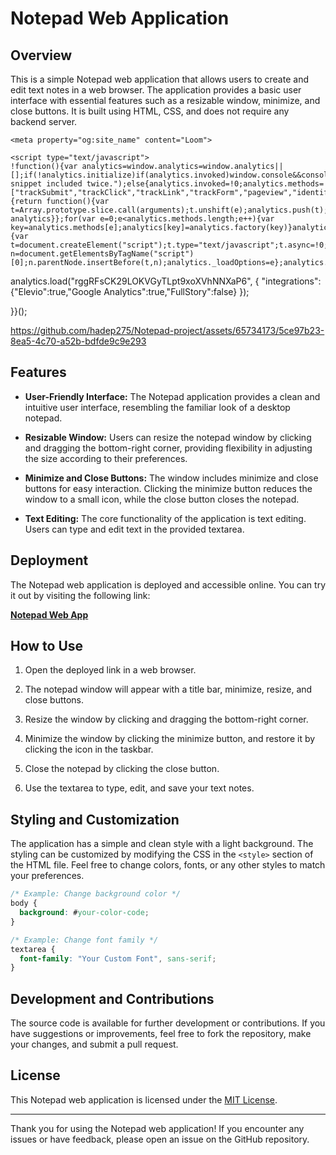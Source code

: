 # Notepad Web Application

## Overview

This is a simple Notepad web application that allows users to create and edit text notes in a web browser. The application provides a basic user interface with essential features such as a resizable window, minimize, and close buttons. It is built using HTML, CSS, and does not require any backend server.
<!DOCTYPE html>
<html lang="en">
  <head>
    <meta charset="utf-8" />
<meta name="viewport" content="width=device-width">
<meta http-equiv="X-UA-Compatible" content="IE=edge,chrome=1">
<title>Loom | Free Screen &amp; Video Recording Software | Loom</title>
<!-- Cookie banner only available on marketing site for now. -->
<!-- Likely to be reenabled once ready to rollout onto webapp-client -->
<!-- <script type="text/javascript">
  (function () {
    fetch('https://location.loom.com', {
      method: 'GET',
    })
      .then(response => {
        const targetCountries = [];
        const userCountry = response.headers.get('x-loom-country');

        if (targetCountries.includes(userCountry)) {
          const head = document.getElementsByTagName('head')[0];
          const js = document.createElement('script');

          js.type = 'text/javascript';
          js.src =
            'https://cmp.osano.com/AzytdUSlZ32371fP0/ba69bebe-a167-497d-9119-634931398b23/osano.js';

          head.append(js);
        }
      })
      .catch(() => {});
  })();
</script>
 -->


<meta name="slack-app-id" content="A9G1TH4S2">

<!-- SEO -->
<meta name="application-name" content="Loom" />
  <meta name="description" content="Use Loom to record quick videos of your screen and cam. Explain anything clearly and easily – and skip the meeting. An essential tool for hybrid workplaces." />

  <!-- open graph and twitter tags -->
    <meta property="og:site_name" content="Loom">
  <meta property="og:type" content="website">
  <meta property="og:url" content="https://www.loom.com">
  <meta property="og:title" content="Loom | Free Screen &amp; Video Recording Software">
      <meta property="og:description" content="Use Loom to record quick videos of your screen and cam. Explain anything clearly and easily – and skip the meeting. An essential tool for hybrid workplaces." />
    <meta property="og:image" content="https://cdn.loom.com/assets/img/og/loom-banner.png">
  <meta property="og:image:width" content="1200">
  <meta property="og:image:height" content="600">
  <meta name="twitter:card" content="summary_large_image" />




<!-- Web App Icons -->
<meta name="application-name" content="Loom">
<meta name="mobile-web-app-capable" content="yes">
<meta name="theme-color" content="#ffffff">
<meta name="apple-mobile-web-app-capable" content="yes">
<meta name="apple-mobile-web-app-status-bar-style" content="black-translucent">
<meta name="apple-mobile-web-app-title" content="Loom">
<meta name="msapplication-TileColor" content="#b91d47">
<meta name="msapplication-TileImage" content="https://cdn.loom.com/assets/favicons-loom/mstile-150x150.png">

<link rel="icon" href="https://cdn.loom.com/assets/favicons-loom/favicon.ico" sizes="any">
<link rel="icon" href="https://cdn.loom.com/assets/favicons-loom/favicon.svg" type="image/svg+xml">
<link rel="icon" type="image/png" sizes="32x32" href="https://cdn.loom.com/assets/favicons-loom/favicon-32x32.png">
<link rel="icon" type="image/png" sizes="192x192" href="https://cdn.loom.com/assets/favicons-loom/android-chrome-192x192.png">
<link rel="apple-touch-icon" sizes="180x180" href="https://cdn.loom.com/assets/favicons-loom/apple-touch-icon-180x180.png">
<link rel="mask-icon" color="#625df5" href="https://cdn.loom.com/assets/favicons-loom/safari-pinned-tab.svg">


  <link rel="stylesheet" href="https://cdn.loom.com/assets/css/8030-668ce173d86bd0700a80.css" />

  <link rel="stylesheet" href="https://cdn.loom.com/assets/css/1487-ac82462a2ca5c31235c0.css" />


<script>
  window._LOOM_ = "%7O%22OVYYVAT_ERPNCGPUN_FVGR_XRL%22%3N%226Yq-a7bHNNNNNWKXybyTXC7sCMus-WzaKnlg9CA5%22%2P%22PUEBZR_RKGRAFVBA_VQ%22%3N%22yvrpoqqzxvvvuarqbozyzvyyubqwxqzo%22%2P%22PYVRAG_YBT_YRIRY%22%3N%22sngny%2Preebe%2Pjnea%2Pvasb%22%2P%22PYBHQSEBAG_HEV%22%3N%22pqa.ybbz.pbz%22%2P%22NIFREIRE_PYBHQSEBAG_HEV%22%3N%22yhan.ybbz.pbz%22%2P%22RYRIVB_NPPBHAG_VQ%22%3N%225p7qp041087r9%22%2P%22TBBTYR_NCV_PYVRAG_VQ%22%3N%22443240113960-6zw529e3e24tcc4p9h57a9aqet01v911.nccf.tbbtyrhfrepbagrag.pbz%22%2P%22YBBZ_QRFXGBC_CEBGBPBY%22%3N%22ybbzQrfxgbc%3N%2S%2S%22%2P%22ZHK_RAI_XRL%22%3N%229ntt7cyq771c850zs45zfatc3%22%2P%22CHFU_FREIRE_CHOYVP_XRL%22%3N%22OSMAlOrBig4yrVK8OhRu7u2-7lFWCL2bSfWdV5HyfTxa57ZKc924pqoufgdF69Uz-IYo1wXEEm4LnRu7qTeFKFZ%22%2P%22FGEVCR_CHOYVP_XRL%22%3N%22cx_yvir_ZT87GpsZRyPHEEBsexfSFZ8k%22%2P%22QNGNQBT_EHZ_NCCYVPNGVBA_VQ%22%3N%227ns92855-r997-4q9o-nn41-839r1p64r6s3%22%2P%22QNGNQBT_EHZ_PYVRAG_GBXRA%22%3N%22choo1955571qp736r541o72313p6942242s%22%2P%22QNGNQBT_EHZ_RANOYR%22%3N%22gehr%22%2P%22QNGNQBT_EHZ_FREIVPR%22%3N%22ybbz-cebq%22%2P%22QNGNQBT_EHZ_FRFFVBA_FNZCYR_ENGR%22%3N%2215%22%2P%22QNGNQBT_EHZ_FRFFVBA_ERCYNL_FNZCYR_ENGR%22%3N%2215%22%2P%22QNGNQBT_YBT_PYVRAG_GBXRA%22%3N%22cho6n5r653719oonqp7o8q28o628o09oq41%22%2P%22QNGNQBT_YBT_RANOYR%22%3N%22gehr%22%2P%22QNGNQBT_YBT_FNZCYR_ENGR%22%3N%2210%22%2P%22QNGNQBT_YBT_FREIVPR%22%3N%22jroncc%22%2P%22YBBZ_FQX_NCV_XRL%22%3N%22677no500-qo70-4087-91ns-6rsqo06sss68%22%2P%22PNAAL_VB_NCC_VQ%22%3N%2258n6799q8q61o9968qnq922n%22%2P%22PBURER_PYVRAG_XRL%22%3N%22J-YswQFDvvMv-ud7T761GKB1%22%2P%22CNPXNTRF_PYBHQSEBAG_HEV%22%3N%22cnpxntrf.ybbz.pbz%22%2P%22FRAGEL_ERCYNLF_BA_REEBE_FNZCYR_ENGR%22%3N%220.001%22%2P%22SO_NCC_VQ%22%3N%221591221991190878%22%2P%22NABA_PBBXVR_QBZNVA%22%3N%22ybbz.pbz%22%2P%22YBBZ_ONER_HEV%22%3N%22ybbz.pbz%22%2P%22YBBZ_HEV%22%3N%22jjj.ybbz.pbz%22%2P%22ABQR_RAI%22%3N%22cebqhpgvba%22%2P%22YBBZ_IREFVBA%22%3N%22o5o72rs%22%2P%22YBBZ_ERPBEQ_JF_HEV%22%3N%22erpbeq.ybbz.pbz%22%7Q";


  window.loomSSRUser = {"triggers":{"desktop_stop_rec_tooltip":{"show":false,"complete":false},"education_user_upgraded_modal":{"show":true,"complete":false},"email_verified":{"show":false,"complete":false},"gmail_integration_share_page_upsell":{"show":false,"complete":false},"new_transcript_experience_owner":{"show":true,"complete":false},"new_transcript_experience_viewer":{"show":true,"complete":false},"request_push_permissions":{"show":true,"complete":false},"show_avatar_tooltip":{"show":true,"complete":false},"show_data_retention_warning":{"show":true,"complete":false},"show_download_video_info_modal":{"complete":true,"show":false},"show_get_started_checklist":{"complete":true,"show":false},"show_milestone_post_recording_celebration":{"show":false,"complete":true},"show_mobile_banner_prompt":{"show":true,"complete":false},"website_show_new_get_started_checklist_banner":{"show":false,"complete":false}},"has_activated_desktop_app":false,"has_activated_chrome_extension":true,"has_activated_ios_app":false,"has_activated_android_app":false,"cacheVersion":1,"id":27438474,"avatars":[{"name":"a315da7d4afd45439bb292c88f1a5412","large":"avatars/27438474_a315da7d4afd45439bb292c88f1a5412_1024.jpg","thumb":"avatars/27438474_a315da7d4afd45439bb292c88f1a5412_192.jpg"}],"basic_video_limit":25,"email":"1.2.3.4.jobbs@gmail.com","first_name":"1234","last_name":null,"role":"client","is_primary":true,"company_name":null,"deletion_pending":null,"help_options":null,"tour_settings":null,"company_position":null,"status":"verified","oauth":{"google":{"id":"115175470858870376301","medium":"google","email":"1.2.3.4.jobbs@gmail.com","team_id":null,"team_name":null,"team_domain":null,"external_avatar":"https://lh3.googleusercontent.com/a/ACg8ocJiroh6tXue-8ysXV9XKj3ZhRs4OQ01oVQFTTtkIIGk=s1024-c","createdAt":"2024-01-26T02:37:28.589Z","updatedAt":"2024-01-26T02:37:28.589Z"}},"capabilities":{},"push_subscriptions":{"subscriptions":{}},"trial_status":null,"checklist":{"has_viewed_videos":true,"complete_onboarding":true,"first_video_recording":true},"num_credits":0,"recorder_settings":{},"tours":{},"notification_settings":{"video_read":true,"share_video":true,"push_video_read":false,"push_share_video":true,"push_reshare_video":true,"push_video_comments":false,"push_weekly_digests":false,"all_comments_enabled":true,"push_comment_replies":false,"push_video_reactions":false,"push_video_privacy_changed":true},"video_settings":{"use_gif":true,"use_emojis":true},"last_country":null,"integration_settings":{"integrate_jira":{"expand":true,"enabled":true},"integrate_gmail":{"expand":true,"enabled":true},"integrate_github":{"expand":true,"enabled":true},"integrate_gitlab":{"expand":true,"enabled":true},"integrate_dropbox":{"expand":true,"enabled":true},"integrate_intercom":{"expand":true,"enabled":true},"integrate_invision":{"expand":true,"enabled":true},"integrate_confluence":{"expand":true,"enabled":true},"integrate_salesforce":{"expand":true,"enabled":true},"integrate_google_docs":{"expand":true,"enabled":true},"integrate_hacker_news":{"expand":true,"enabled":true},"integrate_producthunt":{"expand":true,"enabled":true},"integrate_salesforce_iq":{"expand":true,"enabled":true}},"app_settings":{"sidebar_hidden":false},"timezone_offset":0,"persona":{"persona_v1":{"role":null,"company":null,"complete":true,"use_cases":[],"company_size":null,"use_case_plan":"personal","education_type":null,"other_use_case":null,"company_industry":null,"company_size_exact":null,"use_case_plan_persona":"For personal projects"}},"jtbd":{"deleted":false,"watched":[],"archived":false},"invite_counts":{},"onboarding":{},"email_change_count":0,"user_identity_id":"27366850","account_type":"team","tags":{},"default_workspace_id":"27875370","referrer_partner_id":null,"terms_accepted":true,"terms_accepted_created_at":"2024-01-26T02:37:28.483Z","createdAt":"2024-01-26T02:37:28.484Z","updatedAt":"2024-01-26T02:56:47.885Z","deletedAt":null,"selected_workspace_id":27875370,"is_sdk_shared_user":false,"has_gmail_account":true,"hasGmailAccount":true,"hasWebPushSubscription":false,"password_is_set":false,"scopes":["ACCOUNT_NOTIFICATIONS","AUTHENTICATED_USER_ACCESS","AUTOJOIN_SIDEBAR","BLUR_ACCESS","CONTENT_UPLOAD_ACTION_READ","CONTENT_UPLOAD_ACTION_WRITE","CREATE_SPACE","CUSTOM_BRANDING_ACCESS","ENGAGEMENT_INSIGHTS_ACCESS","ENGAGEMENT_INSIGHTS_ADMIN_ACCESS","ENGAGEMENT_INSIGHTS_CSV_ACCESS","FAVORITES","FILLER_WORD_REMOVAL_V1","HELP_BUBBLE_CONTACT_SUPPORT","IMAGE_CAPTURE_ACCESS","IMAGE_CTA_ACCESS","IMAGE_EDIT_OPTIONS_ACCESS","IMAGE_ENHANCED_CAPTURE_ACCESS","IMAGE_PASSWORD_PROTECT_ACTION","IMAGE_SETTINGS_ACCESS","IMAGE_SHARE_PRIVATE_ACTION","IMAGE_SHARE_WITH_TEAM_ACTION","IMAGE_TOOLS_ACCESS","INVITE_ADMIN_ACTION","INVITE_CREATOR_ACTION","INVITE_CREATOR_LITE_ACTION","MEMBERS_PAGE_CSV_DOWNLOAD","PASSWORD_RESET_ACTION","PERSONAL_ARCHIVE_READ","PERSONAL_ARCHIVE_WRITE","PERSONAL_LIBRARY_READ","PERSONAL_LIBRARY_WRITE","RECORDER_BROWSER_EXTENSION_ACCESS","RECORDING_TIMER_PAYWALL_LITE","RESEND_INVITE_ACTION","SEARCH_ACCESS","SUGGESTED_WORKSPACE_BANNER","SUGGESTED_WORKSPACE_SIDEBAR","SUGGESTED_WORKSPACE_WORKSPACE_SWITCHER","TEAM_ARCHIVE_READ","TEAM_ARCHIVE_WRITE","TEAM_LIBRARY_READ","TEAM_LIBRARY_WRITE","TRANSCRIPT_SEARCH_ACCESS","TRANSCRIPTION_ACCESS","UNLIMITED_CREATORS","UNLIMITED_VIEWERS","USER_STATE_WRITE","VIDEO_COMMUNITY_PUBLISH_ACCESS","VIDEO_CTA_ACCESS","VIDEO_DOWNLOAD_ACCESS","VIDEO_EDIT_BY_TRANSCRIPT_ACCESS","VIDEO_EDIT_OPTIONS_ACCESS","VIDEO_ENHANCED_RECORDER_ACCESS","VIDEO_GUEST_DELETE_ACCESS","VIDEO_PASSWORD_PROTECT_ACTION","VIDEO_PUBLISH_ACCESS","VIDEO_RECORD_ACCESS","VIDEO_SETTINGS_ACCESS","VIDEO_SHARE_PRIVATE_ACTION","VIDEO_THUMBNAIL_ACCESS","VIDEO_TOOLS_ACCESS","VIDEO_TRIM_ACCESS","VIDEO_WEAVE_ACCESS","VIEW_CREATE_SPACE","VIEW_SPACES_ONBOARDING_TOUR","WATCH_LATER","WORKSPACE_ADMIN_INSIGHTS_TAB","WORKSPACE_APPEARANCE_READ","WORKSPACE_APPEARANCE_WRITE","WORKSPACE_BILLING_ACCESS","WORKSPACE_CONTACT_IMPORT_INTEGRATION_READ","WORKSPACE_CONTACT_IMPORT_INTEGRATION_WRITE","WORKSPACE_DOMAIN_JOIN_MANAGE","WORKSPACE_GENERAL_ACCESS","WORKSPACE_INVITATIONS_CONTROL","WORKSPACE_PRIVACY_ACCESS","WORKSPACE_PRIVACY_PAYWALL","WORKSPACE_SSO_READ","WORKSPACE_ZOOM_INTEGRATION_READ","WORKSPACE_ZOOM_INTEGRATION_WRITE"],"availableFtux":[{"name":"global_limit_banner","priority":0},{"name":"member_video_limit_banner","priority":0},{"name":"workspace_content_limit_banner","priority":0},{"name":"recorder_download_banner","priority":1},{"name":"creator_lite_member_limit_banner","priority":0},{"name":"approaching_limit_banner","priority":1},{"name":"mobile_download_banner","priority":1},{"name":"member_video_threshold_banner","priority":1},{"name":"web_permissions_banner","priority":1},{"name":"data_retention_banner","priority":1},{"name":"synced_meetings_ftux_banner","priority":1},{"name":"global_admin_dunning_banner","priority":0},{"name":"global_admin_payment_authentication_banner","priority":0},{"name":"global_remediation_banner","priority":0},{"name":"loom_ai_addon_ftux","priority":0},{"name":"loom_ai_trial_ended_ftux","priority":0},{"name":"auto_chapters_ftux","priority":0},{"name":"trim_by_transcript_ftux","priority":0},{"name":"trim_by_transcript_share_page_ftux","priority":2},{"name":"pnp_update_sept_2023","priority":0},{"name":"email_gating_ftux","priority":0},{"name":"creator_salesforce_engagement_tracking_ftux","priority":0},{"name":"admin_salesforce_settings_ftux","priority":1},{"name":"pnp_update_nov_2023","priority":0},{"name":"eoy_2023_ftux","priority":1},{"name":"title_variables_ftux","priority":1},{"name":"incentives_page_side_nav_ftux","priority":2}],"workspaceId":27875370,"elevio_hash":"b0f3593313615f3951f80a7deefbddf3a4ce0c62c944278f222b74b84f98d43b"};




</script>


  </head>

  <body>
    <main id="container"></main>

    <script type="text/javascript">
    !function(){var analytics=window.analytics=window.analytics||[];if(!analytics.initialize)if(analytics.invoked)window.console&&console.error&&console.error("Segment snippet included twice.");else{analytics.invoked=!0;analytics.methods=["trackSubmit","trackClick","trackLink","trackForm","pageview","identify","reset","group","track","ready","alias","debug","page","once","off","on","addSourceMiddleware","addIntegrationMiddleware","setAnonymousId","addDestinationMiddleware"];analytics.factory=function(e){return function(){var t=Array.prototype.slice.call(arguments);t.unshift(e);analytics.push(t);return analytics}};for(var e=0;e<analytics.methods.length;e++){var key=analytics.methods[e];analytics[key]=analytics.factory(key)}analytics.load=function(key,e){var t=document.createElement("script");t.type="text/javascript";t.async=!0;t.src="https://evs.sgmt.loom.com/yhPeelcEJD/eejxbDiFfK.min.js";var n=document.getElementsByTagName("script")[0];n.parentNode.insertBefore(t,n);analytics._loadOptions=e};analytics.SNIPPET_VERSION="4.13.1";
  analytics.load("rggRFsCK29LOKVGyTLpt9xoXVhNNXaP6", { "integrations": {"Elevio":true,"Google Analytics":true,"FullStory":false} });

  

  }}();
</script>

    
  <script src="https://cdn.loom.com/assets/js/0runtime-cd3a28b1ba891ed96173.js"></script>

  <script src="https://cdn.loom.com/assets/js/react-vendor-f6d422284e4871dfe1c6.js"></script>

  <script src="https://cdn.loom.com/assets/js/3741-46c055af748a8ad652a6.js"></script>

  <script src="https://cdn.loom.com/assets/js/1596-ab287709c2ea86c8f78a.js"></script>

  <script src="https://cdn.loom.com/assets/js/2629-53c385fcfbd14beb6255.js"></script>

  <script src="https://cdn.loom.com/assets/js/5623-90493994f2d86a36d7ba.js"></script>

  <script src="https://cdn.loom.com/assets/js/6146-86335ef100b0b4ffd84f.js"></script>

  <script src="https://cdn.loom.com/assets/js/1321-1478fe6d75a710153b93.js"></script>

  <script src="https://cdn.loom.com/assets/js/2693-8430713f1e5672043785.js"></script>

  <script src="https://cdn.loom.com/assets/js/5888-9f7e0f6cde04fc685876.js"></script>

  <script src="https://cdn.loom.com/assets/js/1418-10b65bcd7c929ec9cb6d.js"></script>

  <script src="https://cdn.loom.com/assets/js/906-585ad8d9d1eabf156e12.js"></script>

  <script src="https://cdn.loom.com/assets/js/3418-5c33ab60096425ae4036.js"></script>

  <script src="https://cdn.loom.com/assets/js/1072-f47b339729f4731f40a3.js"></script>

  <script src="https://cdn.loom.com/assets/js/1738-68bc9b567d0e6204e50e.js"></script>

  <script src="https://cdn.loom.com/assets/js/4006-44d2fb941b4c48ae0f37.js"></script>

  <script src="https://cdn.loom.com/assets/js/8030-3fed0e4228bee054c15c.js"></script>

  <script src="https://cdn.loom.com/assets/js/8734-555ddda54ff3369d4579.js"></script>

  <script src="https://cdn.loom.com/assets/js/2178-42bea39cfecbb613e752.js"></script>

  <script src="https://cdn.loom.com/assets/js/5809-b630512f7bd69f91d83e.js"></script>

  <script src="https://cdn.loom.com/assets/js/3608-d10cb7d47dbddc4efb7c.js"></script>

  <script src="https://cdn.loom.com/assets/js/3316-b37b9d8ba1f8a85ee38d.js"></script>

  <script src="https://cdn.loom.com/assets/js/1771-6088957b21e4db620b7a.js"></script>

  <script src="https://cdn.loom.com/assets/js/1487-e227687f63e0039b921b.js"></script>

  <script src="https://cdn.loom.com/assets/js/destination-9877a617d0c76d7888eb.js"></script>


  </body>
</html>


https://github.com/hadep275/Notepad-project/assets/65734173/5ce97b23-8ea5-4c70-a52b-bdfde9c9e293




## Features

- **User-Friendly Interface:** The Notepad application provides a clean and intuitive user interface, resembling the familiar look of a desktop notepad.

- **Resizable Window:** Users can resize the notepad window by clicking and dragging the bottom-right corner, providing flexibility in adjusting the size according to their preferences.

- **Minimize and Close Buttons:** The window includes minimize and close buttons for easy interaction. Clicking the minimize button reduces the window to a small icon, while the close button closes the notepad.

- **Text Editing:** The core functionality of the application is text editing. Users can type and edit text in the provided textarea.

## Deployment

The Notepad web application is deployed and accessible online. You can try it out by visiting the following link:

[**Notepad Web App**](https://hadep275.github.io/Notepad-project/)

## How to Use

1. Open the deployed link in a web browser.

2. The notepad window will appear with a title bar, minimize, resize, and close buttons.

3. Resize the window by clicking and dragging the bottom-right corner.

4. Minimize the window by clicking the minimize button, and restore it by clicking the icon in the taskbar.

5. Close the notepad by clicking the close button.

6. Use the textarea to type, edit, and save your text notes.

## Styling and Customization

The application has a simple and clean style with a light background. The styling can be customized by modifying the CSS in the `<style>` section of the HTML file. Feel free to change colors, fonts, or any other styles to match your preferences.

```css
/* Example: Change background color */
body {
  background: #your-color-code;
}

/* Example: Change font family */
textarea {
  font-family: "Your Custom Font", sans-serif;
}
```

## Development and Contributions

The source code is available for further development or contributions. If you have suggestions or improvements, feel free to fork the repository, make your changes, and submit a pull request.

## License

This Notepad web application is licensed under the [MIT License](LICENSE).

---

Thank you for using the Notepad web application! If you encounter any issues or have feedback, please open an issue on the GitHub repository.
